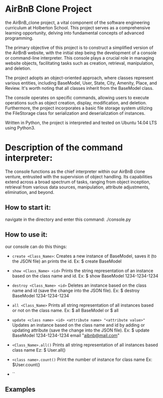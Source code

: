 # AirBnB Clone Project
 the AirBnB_clone project, a vital component of the software engineering curriculum at Holberton School. This project serves as a comprehensive learning opportunity, delving into fundamental concepts of advanced programming.

 The primary objective of this project is to construct a simplified version of the AirBnB website, with the initial step being the development of a console or command-line interpreter. This console plays a crucial role in managing website objects, facilitating tasks such as creation, retrieval, manipulation, and deletion.

 The project adopts an object-oriented approach, where classes represent various entities, including BaseModel, User, State, City, Amenity, Place, and Review. It's worth noting that all classes inherit from the BaseModel class.

 The console operates on specific commands, allowing users to execute operations such as object creation, display, modification, and deletion. Furthermore, the project incorporates a basic file storage system utilizing the FileStorage class for serialization and deserialization of instances.

 Written in Python, the project is interpreted and tested on Ubuntu 14.04 LTS using Python3.

# Description of the command interpreter:
 The console functions as the chief interpreter within our AirBnB clone venture, entrusted with the supervision of object handling. Its capabilities extend across a broad spectrum of tasks, ranging from object inception, retrieval from various data sources, manipulation, attribute adjustments, elimination, and beyond.

## How to start it:
 navigate in the directory and enter this command: ./console.py
## How to use it:
 our console can do this things:
 - `create <Class_Name>`: Creates a new instance of BaseModel, saves it (to the JSON file) an
 prints the id. Ex: $ create BaseModel

 - `show <Class_Name> <id>` Prints the string representation of an instance based on the class name and id. Ex: $ show BaseModel 1234-1234-1234

 - `destroy <Class_Name> <id>` Deletes an instance based on the class name and id (save the change into the JSON file). Ex: $ destroy BaseModel 1234-1234-1234

 - `all <Class_Name>` Prints all string representation of all instances based or not on the class name. Ex: $ all BaseModel or $ all

 - `update <class name> <id> <attribute name> "<attribute value>"` Updates an instance based on the class name and id by adding or updating attribute (save the change into the JSON file). Ex: $ update BaseModel 1234-1234-1234 email "aibnb@mail.com"

 - `<Class_Name>.all()` Prints all string representation of all instances based class name Ez: $ User.all()
 - `<class name>.count()` Print the number of instance for class name Ex: $User.count()

 - ``

## Examples
